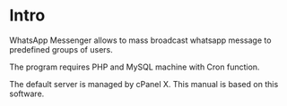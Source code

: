 Intro
====================
WhatsApp Messenger allows to mass broadcast whatsapp message to predefined groups of users.

The program requires PHP and MySQL machine with Cron function.

The default server is managed by cPanel X. This manual is based on this software.
